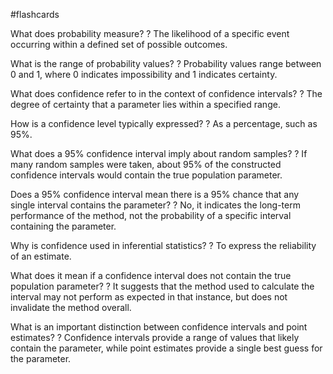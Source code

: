 #flashcards

What does probability measure?
?
The likelihood of a specific event occurring within a defined set of possible outcomes.

What is the range of probability values?
?
Probability values range between 0 and 1, where 0 indicates impossibility and 1 indicates certainty.

What does confidence refer to in the context of confidence intervals?
?
The degree of certainty that a parameter lies within a specified range.

How is a confidence level typically expressed?
?
As a percentage, such as 95%.

What does a 95% confidence interval imply about random samples?
?
If many random samples were taken, about 95% of the constructed confidence intervals would contain the true population parameter.

Does a 95% confidence interval mean there is a 95% chance that any single interval contains the parameter?
?
No, it indicates the long-term performance of the method, not the probability of a specific interval containing the parameter.

Why is confidence used in inferential statistics?
?
To express the reliability of an estimate.

What does it mean if a confidence interval does not contain the true population parameter?
?
It suggests that the method used to calculate the interval may not perform as expected in that instance, but does not invalidate the method overall.

What is an important distinction between confidence intervals and point estimates?
?
Confidence intervals provide a range of values that likely contain the parameter, while point estimates provide a single best guess for the parameter.

